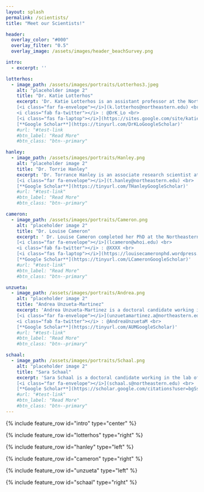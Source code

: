 ```yaml
---
layout: splash
permalink: /scientists/
title: "Meet our Scientists!"

header:
  overlay_color: "#000"
  overlay_filter: "0.5"
  overlay_image: /assets/images/header_beachSurvey.png

intro: 
  - excerpt: ''

lotterhos:
  - image_path: /assets/images/portraits/Lotterhos3.jpeg
    alt: "placeholder image 2"
    title: "Dr. Katie Lotterhos"
    excerpt: 'Dr. Katie Lotterhos is an assistant professor at the Northeastern University Marine Science Center. Her research uses eco-evolutionary genomics to understand how climate has shaped biodiversity and how a now rapidly changing climate will affect biodiversity in the future. To learn more about Dr. Lotterhos’ research, please follow the information below. <br>
    [<i class="far fa-envelope"></i>](k.lotterhos@northeastern.edu) <br>
    <i class="fab fa-twitter"></i> : @DrK_Lo <br>
    [<i class="fas fa-laptop"></i>](https://sites.google.com/site/katielotterhos/home) <br>
    [**Google Scholar**](https://tinyurl.com/DrKLoGoogleScholar)'
    #url: "#test-link
    #btn_label: "Read More"
    #btn_class: "btn--primary"

hanley:
  - image_path: /assets/images/portraits/Hanley.png
    alt: "placeholder image 2"
    title: "Dr. Torrie Hanley"
    excerpt: 'Dr. Torrance Hanley is an associate research scientist at the Northeastern University Marine Science Center. She is interested in examining the role of diversity in trophic interactions using seagrass and salt marsh communities. To learn more about Dr. Hanley’s research, please visit the links below or contact her with the information below. <br>
    [<i class="far fa-envelope"></i>](t.hanley@northeastern.edu) <br>
    [**Google Scholar**](https://tinyurl.com/THanleyGoogleScholar)'
    #url: "#test-link"
    #btn_label: "Read More"
    #btn_class: "btn--primary"

cameron:
  - image_path: /assets/images/portraits/Cameron.png
    alt: "placeholder image 2"
    title: "Dr. Louise Cameron"
    excerpt: ' Dr. Louise Cameron completed her PhD at the Northeastern University Marine Science Center working in the Grabowski and Ries labs. Her research examined bivalve vulnerability and resilience to ocean acidification. She is currently doing a postdoc with Dr. Aleck Wang at Woods Hole Oceanographic Institute, where she is measuring benthic carbonate chemistry across Atlantic sea scallop fishing grounds to create a spatial model of the sensitivity of Atlantic sea scallop fishing grounds in future ocean acidification conditions. To learn more about Dr. Cameron’s research, please use the information below. <br>
    [<i class="far fa-envelope"></i>](lcameron@whoi.edu) <br>
    <i class="fab fa-twitter"></i> : @XXXX <br>
    [<i class="fas fa-laptop"></i>](https://louisecameronphd.wordpress.com/) <br>
    [**Google Scholar**](https://tinyurl.com/LCameronGoogleScholar)'
    #url: "#test-link"
    #btn_label: "Read More"
    #btn_class: "btn--primary"

unzueta:
  - image_path: /assets/images/portraits/Andrea.png
    alt: "placeholder image 2"
    title: "Andrea Unzueta-Martinez"
    excerpt: 'Andrea Unzueta-Martinez is a doctoral candidate working in the lab of Dr. Jennifer Bowen. Ms. Unzueta-Martinez is interested in understanding the relationship between microbes and their hosts in the context of global change and disease in marine environments. Her research can help to identify ways to make oysters more resilient to changes in the ocean, fight disease, or growfaster. To learn more about Ms. Unzueta-Martinez’ research, please follow the information below. <br>
    [<i class="far fa-envelope"></i>](unzuetamartinez.a@northeastern.edu) <br>
    <i class="fab fa-twitter"></i> : @AndreaUnzuetaM <br>
    [**Google Scholar**](https://tinyurl.com/AUMGoogleScholar)'
    #url: "#test-link"
    #btn_label: "Read More"
    #btn_class: "btn--primary"

schaal:
  - image_path: /assets/images/portraits/Schaal.png
    alt: "placeholder image 2"
    title: "Sara Schaal"
    excerpt: 'Sara Schaal is a doctoral candidate working in the lab of Dr. Katie Lotterhos. Ms. Schaal is interested in fisheries management, evolutionary adaptation to climate change, how local adaptation leads to population divergence and understanding ecology and evolution through the use of mathematical models. Her dissertation is using an integrated genomic approach to improve our unstanding and management of the Atlantic cod fisheries. <br>
    [<i class="far fa-envelope"></i>](schaal.s@northeastern.edu) <br>
    [**Google Scholar**](https://scholar.google.com/citations?user=bgSsIpgAAAAJ&hl=en&oi=ao)'
    #url: "#test-link"
    #btn_label: "Read More"
    #btn_class: "btn--primary"
---
```


{% include feature_row id="intro" type="center" %}

{% include feature_row id="lotterhos" type="right" %}

{% include feature_row id="hanley" type="left" %}

{% include feature_row id="cameron" type="right" %}

{% include feature_row id="unzueta" type="left" %}

{% include feature_row id="schaal" type="right" %}
